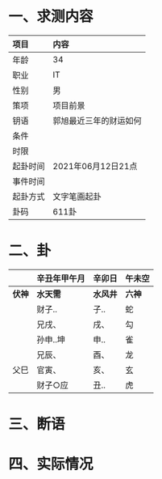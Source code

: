 # 一、求测内容
|项目|内容|
|:-|:-|
|年龄|34|
|职业|IT|
|性别|男|
|策项|项目前景|
|钥语|郭旭最近三年的财运如何|
|条件||
|时限||
|起卦时间|2021年06月12日21点|
|事件时间||
|起卦方式|文字笔画起卦|
|卦码|611卦|

# 二、卦
||辛丑年甲午月|辛卯日|午未空|
|:-|:-|:-|:-|
|**伏神**|**水天需**|**水风井**|**六神**|
||财子..|子..|蛇|
||兄戌、|戌、|勾|
||孙申..坤|申..|雀|
||兄辰、|酉、|龙|
|父巳|官寅、|亥、|玄|
||财子○应|丑..|虎|


# 三、断语

# 四、实际情况